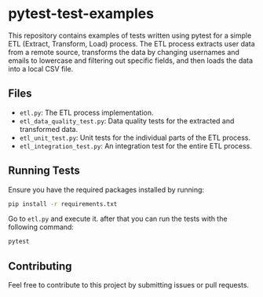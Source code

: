 # pytest-test-examples

This repository contains examples of tests written using pytest for a simple ETL (Extract, Transform, Load) process. The ETL process extracts user data from a remote source, transforms the data by changing usernames and emails to lowercase and filtering out specific fields, and then loads the data into a local CSV file.

## Files

- `etl.py`: The ETL process implementation.
- `etl_data_quality_test.py`: Data quality tests for the extracted and transformed data.
- `etl_unit_test.py`: Unit tests for the individual parts of the ETL process.
- `etl_integration_test.py`: An integration test for the entire ETL process.

## Running Tests

Ensure you have the required packages installed by running:

```bash
pip install -r requirements.txt
```

Go to `etl.py` and execute it.
after that you can run the tests with the following command:

```bash
pytest
```

## Contributing

Feel free to contribute to this project by submitting issues or pull requests.
